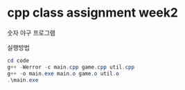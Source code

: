 # cpp class assignment week2
숫자 야구 프로그램

실행방법
```powershell
cd code
g++ -Werror -c main.cpp game.cpp util.cpp
g++ -o main.exe main.o game.o util.o
.\main.exe
```
